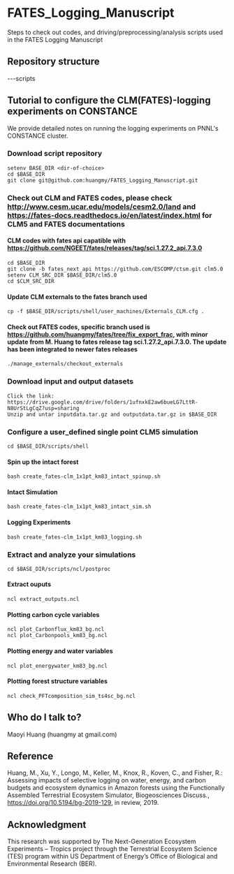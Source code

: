# FATES_Logging_Manuscript
Steps to check out codes, and driving/preprocessing/analysis scripts used in the FATES Logging Manuscript

## Repository structure
---scripts 

## Tutorial to configure the CLM(FATES)-logging experiments on CONSTANCE
We provide detailed notes on running the logging experiments on PNNL's CONSTANCE cluster.

### Download script  repository
    setenv BASE_DIR <dir-of-choice>
    cd $BASE_DIR
    git clone git@github.com:huangmy/FATES_Logging_Manuscript.git
  
### Check out CLM and FATES codes, please check http://www.cesm.ucar.edu/models/cesm2.0/land and https://fates-docs.readthedocs.io/en/latest/index.html for CLM5 and FATES documentations

#### CLM codes with fates api capatible with https://github.com/NGEET/fates/releases/tag/sci.1.27.2_api.7.3.0
    cd $BASE_DIR
    git clone -b fates_next_api https://github.com/ESCOMP/ctsm.git clm5.0
    setenv CLM_SRC_DIR $BASE_DIR/clm5.0
    cd $CLM_SRC_DIR

#### Update CLM externals to the fates branch used
    cp -f $BASE_DIR/scripts/shell/user_machines/Externals_CLM.cfg .

#### Check out FATES codes, specific branch used is https://github.com/huangmy/fates/tree/fix_export_frac, with minor update from M. Huang to fates release tag sci.1.27.2_api.7.3.0. The update has been integrated to newer fates releases
    ./manage_externals/checkout_externals

### Download input and output datasets
    Click the link: https://drive.google.com/drive/folders/1ufnxkE2aw6bueLG7LttR-N8UrStLgCqZ?usp=sharing
    Unzip and untar inputdata.tar.gz and outputdata.tar.gz in $BASE_DIR

### Configure a user_defined single point CLM5 simulation
    cd $BASE_DIR/scripts/shell
#### Spin up the intact forest
    bash create_fates-clm_1x1pt_km83_intact_spinup.sh
#### Intact Simulation
    bash create_fates-clm_1x1pt_km83_intact_sim.sh 
#### Logging Experiments
    bash create_fates-clm_1x1pt_km83_logging.sh

### Extract and analyze your simulations
    cd $BASE_DIR/scripts/ncl/postproc
#### Extract ouputs
    ncl extract_outputs.ncl
#### Plotting carbon cycle variables
    ncl plot_Carbonflux_km83_bg.ncl
    ncl plot_Carbonpools_km83_bg.ncl
#### Plotting energy and water variables
    ncl plot_energywater_km83_bg.ncl
#### Plotting forest structure variables
    ncl check_PFTcomposition_sim_ts4sc_bg.ncl 

## Who do I talk to?
   Maoyi Huang (huangmy at gmail.com)

## Reference
Huang, M., Xu, Y., Longo, M., Keller, M., Knox, R., Koven, C., and Fisher, R.: Assessing impacts of selective logging on water, energy, and carbon budgets and ecosystem dynamics in Amazon forests using the Functionally Assembled Terrestrial Ecosystem Simulator, Biogeosciences Discuss., https://doi.org/10.5194/bg-2019-129, in review, 2019.


## Acknowledgment
This research was supported by The Next-Generation Ecosystem Experiments – Tropics project through the Terrestrial Ecosystem Science (TES) program within US Department of Energy’s Office of Biological and Environmental Research (BER).
